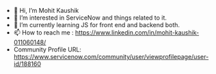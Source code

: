 - 👋 Hi, I’m Mohit Kaushik
- 👀 I’m interested in ServiceNow and things related to it.
- 🌱 I’m currently learning JS for front end and backend both.
- 📫 How to reach me : https://www.linkedin.com/in/mohit-kaushik-011060148/
- Community Profile URL: https://www.servicenow.com/community/user/viewprofilepage/user-id/188160

<!---
kmohit2809/kmohit2809 is a ✨ special ✨ repository because its `README.md` (this file) appears on your GitHub profile.
You can click the Preview link to take a look at your changes.
--->
